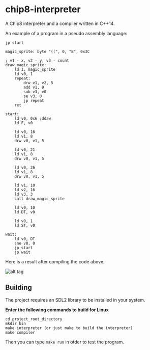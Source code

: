 # chip8-interpreter

A Chip8 interpreter and a compiler written in C++14.

An example of a program in a pseudo assembly language:
```
jp start

magic_sprite: byte "((", 0, "B", 0x3C

; v1 - x, v2 - y, v3 - count
draw_magic_sprite:
    ld I, magic_sprite
    ld v0, 1
    repeat:
        drw v1, v2, 5
        add v1, 9
        sub v3, v0
        se v3, 0
        jp repeat
    ret

start:
    ld v0, 0x6 ;ddaw
    ld F, v0   

    ld v0, 16
    ld v1, 8
    drw v0, v1, 5          

    ld v0, 21
    ld v1, 8
    drw v0, v1, 5

    ld v0, 26
    ld v1, 8
    drw v0, v1, 5

    ld v1, 10
    ld v2, 16
    ld v3, 3
    call draw_magic_sprite

    ld v0, 10
    ld DT, v0

    ld v0, 1
    ld ST, v0

wait:
    ld v0, DT
    sne v0, 0
    jp start
    jp wait

```

Here is a result after compiling the code above:

![alt tag](https://github.com/jangolare/chip8-interpreter/blob/master/res/example.png)


## Building

The project requires an SDL2 library to be installed in your system.

**Enter the following commands to build for Linux**
```
cd project_root_directory
mkdir bin
make interpreter (or just make to build the interpreter)
make compiler
```

Then you can type `make run` in otder to test the program.

